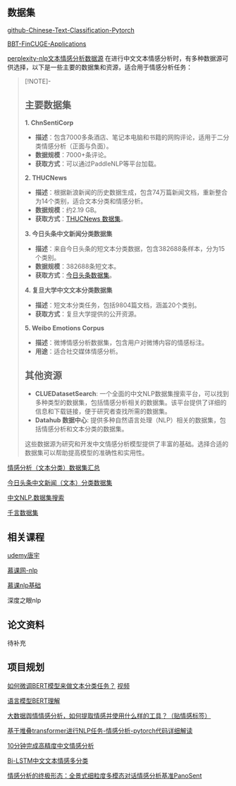 ## 数据集
[github-Chinese-Text-Classification-Pytorch](https://github.com/649453932/Chinese-Text-Classification-Pytorch)

[BBT-FinCUGE-Applications](https://github.com/ssymmetry/BBT-FinCUGE-Applications)

[perplexity-nlp文本情感分析数据源](https://www.perplexity.ai/search/nlpwen-ben-qing-gan-fen-xi-shu-psjYAp65QS2huOdOayP.ow)
在进行中文文本情感分析时，有多种数据源可供选择，以下是一些主要的数据集和资源，适合用于情感分析任务：
> [!NOTE]-
> ## 主要数据集
> 
> ****1. ChnSentiCorp****
> 
> - **描述**：包含7000多条酒店、笔记本电脑和书籍的网购评论，适用于二分类情感分析（正面与负面）。
> - **数据规模**：7000+条评论。
> - **获取方式**：可以通过PaddleNLP等平台加载。
> 
> ****2. THUCNews****
> 
> - **描述**：根据新浪新闻的历史数据生成，包含74万篇新闻文档，重新整合为14个类别，适合文本分类和情感分析。
> - **数据规模**：约2.19 GB。
> - **获取方式**：[THUCNews 数据集](http://thuctc.thunlp.org/)。
> 
> ****3. 今日头条中文新闻分类数据集****
> 
> - **描述**：来自今日头条的短文本分类数据，包含382688条样本，分为15个类别。
> - **数据规模**：382688条短文本。
> - **获取方式**：[今日头条数据集](https://github.com/aceimnorstuvwxz/toutiao-text-classfication-dataset)。
> 
> ****4. 复旦大学中文文本分类数据集****
> 
> - **描述**：短文本分类任务，包括9804篇文档，涵盖20个类别。
> - **获取方式**：复旦大学提供的公开资源。
> 
> ****5. Weibo Emotions Corpus****
> 
> - **描述**：微博情感分析数据集，包含用户对微博内容的情感标注。
> - **用途**：适合社交媒体情感分析。
> 
> ## 其他资源
> 
> - **CLUEDatasetSearch**: 一个全面的中文NLP数据集搜索平台，可以找到多种类型的数据集，包括情感分析相关的数据集。该平台提供了详细的信息和下载链接，便于研究者查找所需的数据集[](https://github.com/CLUEbenchmark/CLUEDatasetSearch)[](https://cloud.tencent.com/developer/article/1594459)。
> - **Datahub 数据中心**: 提供多种自然语言处理（NLP）相关的数据集，包括情感分析和文本分类的数据集[](https://cloud.baidu.com/article/2679805)。
> 
> 这些数据源为研究和开发中文情感分析模型提供了丰富的基础。选择合适的数据集可以帮助提高模型的准确性和实用性。
> 

[情感分析（文本分类）数据集汇总](https://blog.csdn.net/qq_50714222/article/details/136444921)

[今日头条中文新闻（文本）分类数据集](https://github.com/aceimnorstuvwxz/toutiao-text-classfication-dataset)

[中文NLP.数据集搜索](https://www.cluebenchmarks.com/dataSet_search.html)

[千言数据集](https://www.luge.ai/#/)

## 相关课程
[udemy唐宇](https://www.udemy.com/user/tang-yu-di/)

[慕课网-nlp](https://www.imooc.com/search/?words=nlp)

[慕课nlp基础](https://www.imooc.com/video/23426)

深度之眼nlp


## 论文资料
待补充

## 项目规划

[如何微调BERT模型来做文本分类任务？](https://mp.weixin.qq.com/s/2ZQ-etqP5xv_t8XB48Xe_g)
[视频](https://www.bilibili.com/video/BV134421X7RC/?spm_id_from=333.337.search-card.all.click&vd_source=cad3ca43ca841bc94419ce06508d104a)

[语言模型BERT理解](https://blog.csdn.net/wjinjie/article/details/131618158)

[大数据舆情情感分析，如何提取情感并使用什么样的工具？（贴情感标签）](https://www.zhihu.com/question/31471793/answer/542401478)

[基于堆叠transformer进行NLP任务-情感分析-pytorch代码详细解读](https://www.bilibili.com/video/BV17i421m7rd/?spm_id_from=333.337.search-card.all.click&vd_source=cad3ca43ca841bc94419ce06508d104a)

[10分钟完成高精度中文情感分析](https://paddlenlp.readthedocs.io/zh/latest/get_started/quick_start.html)

[Bi-LSTM中文文本情感多分类](https://github.com/spianmo/MultiClassify_LSTM_ForChinese?tab=readme-ov-file)

[情感分析的终极形态：全景式细粒度多模态对话情感分析基准PanoSent](https://www.jiqizhixin.com/articles/2024-08-30-5?from=synced&keyword=%E6%83%85%E6%84%9F%E5%88%86%E6%9E%90%E6%95%B0%E6%8D%AE%E9%9B%86)